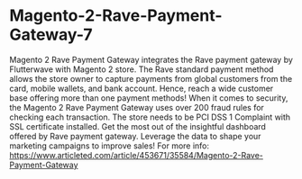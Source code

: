 # Magento-2-Rave-Payment-Gateway-7
Magento 2 Rave Payment Gateway integrates the Rave payment gateway by Flutterwave with Magento 2 store. The Rave standard payment method allows the store owner to capture payments from global customers from the card, mobile wallets, and bank account. Hence, reach a wide customer base offering more than one payment methods! When it comes to security, the Magento 2 Rave Payment Gateway uses over 200 fraud rules for checking each transaction. The store needs to be PCI DSS 1 Complaint with SSL certificate installed. Get the most out of the insightful dashboard offered by Rave payment gateway. Leverage the data to shape your marketing campaigns to improve sales! For more info: https://www.articleted.com/article/453671/35584/Magento-2-Rave-Payment-Gateway

